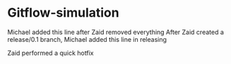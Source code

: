 # Gitflow-simulation

Michael added this line after Zaid removed everything
After Zaid created a release/0.1 branch, Michael added this line in releasing

Zaid performed a quick hotfix